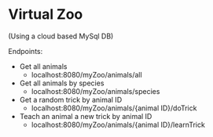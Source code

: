 # Virtual Zoo

(Using a cloud based MySql DB)

Endpoints:
* Get all animals
  * localhost:8080/myZoo/animals/all
* Get all animals by species
  * localhost:8080/myZoo/animals/species
* Get a random trick by animal ID
  * localhost:8080/myZoo/animals/{animal ID}/doTrick
* Teach an animal a new trick by animal ID
  * localhost:8080/myZoo/animals/{animal ID}/learnTrick